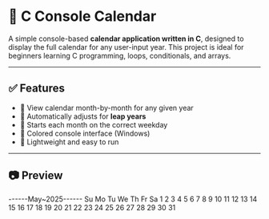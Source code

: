 # 📅 C Console Calendar

A simple console-based **calendar application written in C**, designed to display the full calendar for any user-input year. This project is ideal for beginners learning C programming, loops, conditionals, and arrays.

---

## ✅ Features

- 📅 View calendar month-by-month for any given year
- 🔁 Automatically adjusts for **leap years**
- 📌 Starts each month on the correct weekday
- 🎨 Colored console interface (Windows)
- 📂 Lightweight and easy to run

---

## 📷 Preview

------May~2025------
Su Mo Tu We Th Fr Sa
            1  2  3
4  5  6  7  8  9  10
11 12 13 14 15 16 17
18 19 20 21 22 23 24
25 26 27 28 29 30 31
